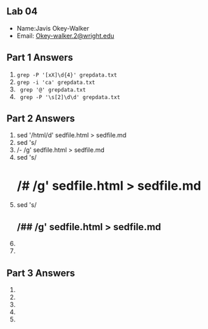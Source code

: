 ## Lab 04

- Name:Javis Okey-Walker
- Email: Okey-walker.2@wright.edu

## Part 1 Answers

1. `grep -P '[xX]\d{4}' grepdata.txt`
2. `grep -i 'ca' grepdata.txt`
3. ` grep '@' grepdata.txt`
4. ` grep -P '\s[2]\d\d' grepdata.txt`

## Part 2 Answers

1. sed '/html/d' sedfile.html > sedfile.md
2. sed 's/<li>/- /g' sedfile.html > sedfile.md
3. sed 's/<h1>/# /g' sedfile.html > sedfile.md
4. sed 's/<h2>/## /g' sedfile.html > sedfile.md
5.
6.

## Part 3 Answers

1.
2.
3.
4.
5.

